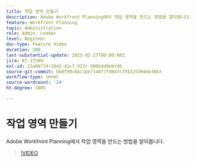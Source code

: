 ```yaml
---
title: 작업 영역 만들기
description: Adobe Workfront Planning에서 작업 영역을 만드는 방법을 알아봅니다.
feature: Workfront Planning
topic: Administration
role: Admin, Leader
level: Beginner
doc-type: Feature Video
duration: 180
last-substantial-update: 2025-02-27T00:00:00Z
jira: KT-17209
exl-id: 22a08739-2842-41c7-917c-506b4d9ebf46
source-git-commit: bbdf99c6bc1be714077fd94fc3f8325394de36b3
workflow-type: tm+mt
source-wordcount: '24'
ht-degree: 100%

---
```


# 작업 영역 만들기

Adobe Workfront Planning에서 작업 영역을 만드는 방법을 알아봅니다.

>[!VIDEO](https://video.tv.adobe.com/v/3447966/?learn=on&enablevpops=1)
